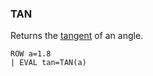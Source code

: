 <!--
This is generated by ESQL’s AbstractFunctionTestCase. Do no edit it. See ../README.md for how to regenerate it.
-->

### TAN
Returns the [tangent](https://en.wikipedia.org/wiki/Sine_and_cosine) of an angle.

```esql
ROW a=1.8
| EVAL tan=TAN(a)
```
